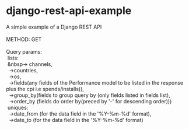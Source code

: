 # django-rest-api-example
A simple example of a Django REST API <br>
<br>
METHOD: GET<br>
<br>
Query params:<br>
  &nbsp;lists:<br>
     &nbsp;&nbsp-> channels,<br> 
     &nbsp;&nbsp;->countries, <br>
     &nbsp;&nbsp;->os, <br>
     &nbsp;&nbsp;->fields(any fields of the Performance model to be listed in the response plus the cpi i.e spends/installs)),<br>
     &nbsp;&nbsp;->group_by(fields to group query by (only fields listed in fields list),<br>
     &nbsp;&nbsp;->order_by (fields do order by(preced by '-' for descending order)))<br>
  &nbsp;uniques:<br>
     &nbsp;&nbsp;->date_from (for the data field in the '%Y-%m-%d' format),<br>
     &nbsp;&nbsp;->date_to (for the data field in the '%Y-%m-%d' format)<br>
    
